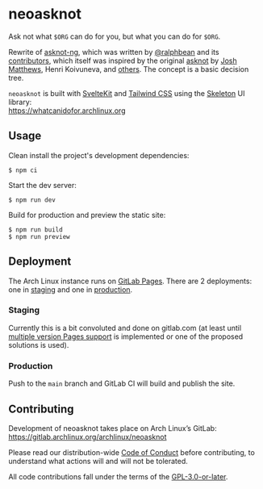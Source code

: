 # neoasknot

Ask not what `$ORG` can do for you, but what you can do for `$ORG`.

Rewrite of [asknot-ng], which was written by [@ralphbean] and its
[contributors][asknot-ng-contribs], which itself was inspired by the
original [asknot] by [Josh Matthews][jdm], Henri Koivuneva, and
[others][asknot-contribs]. The concept is a basic decision tree.

`neoasknot` is built with [SvelteKit] and [Tailwind CSS] using the [Skeleton] UI
library:<br>
https://whatcanidofor.archlinux.org

## Usage

Clean install the project's development dependencies:

    $ npm ci

Start the dev server:

    $ npm run dev

Build for production and preview the static site:

    $ npm run build
    $ npm run preview

## Deployment

The Arch Linux instance runs on [GitLab Pages][glpages].
There are 2 deployments: one in [staging] and one in [production].

### Staging

Currently this is a bit convoluted and done on gitlab.com (at least until
[multiple version Pages support][multiverpages] is implemented or one of the
proposed solutions is used).

### Production

Push to the `main` branch and GitLab CI will build and publish the site.

## Contributing

Development of neoasknot takes place on Arch Linux’s GitLab:
https://gitlab.archlinux.org/archlinux/neoasknot

Please read our distribution-wide [Code of Conduct][coc] before contributing,
to understand what actions will and will not be tolerated.

All code contributions fall under the terms of the [GPL-3.0-or-later][license].

[asknot-ng]: https://whatcanidoforfedora.org
[@ralphbean]: http://threebean.org
[asknot-ng-contribs]: https://github.com/fedora-infra/asknot-ng/graphs/contributors
[asknot]: https://whatcanidoformozilla.org
[jdm]: https://www.joshmatthews.net
[asknot-contribs]: https://github.com/jdm/asknot/contributors
[SvelteKit]: https://kit.svelte.dev
[Tailwind CSS]: https://tailwindcss.com
[Skeleton]: https://www.skeleton.dev
[glpages]: https://docs.gitlab.com/ee/user/project/pages/
[staging]: https://polyzen.gitlab.io/neoasknot-staging
[production]: https://whatcanidofor.archlinux.org
[multiverpages]: https://gitlab.com/gitlab-org/gitlab/-/issues/16208
[coc]: https://terms.archlinux.org/docs/code-of-conduct/
[license]: https://gitlab.archlinux.org/main/neoasknot/-/blob/archlinux/LICENSE
